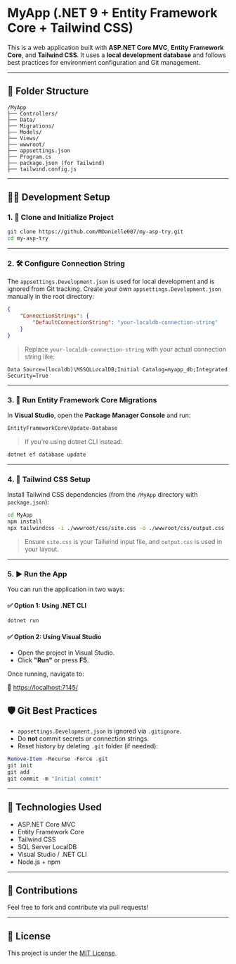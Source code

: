 # MyApp (.NET 9 + Entity Framework Core + Tailwind CSS)

This is a web application built with **ASP.NET Core MVC**, **Entity Framework Core**, and **Tailwind CSS**. It uses a **local development database** and follows best practices for environment configuration and Git management.

---

## 📁 Folder Structure

```
/MyApp
├── Controllers/
├── Data/
├── Migrations/
├── Models/
├── Views/
├── wwwroot/
├── appsettings.json
├── Program.cs
├── package.json (for Tailwind)
├── tailwind.config.js

```

---

## 🧑‍💻 Development Setup

### 1. 🔧 Clone and Initialize Project

```bash
git clone https://github.com/MDanielle007/my-asp-try.git
cd my-asp-try
```

---

### 2. 🛠️ Configure Connection String

The `appsettings.Development.json` is used for local development and is ignored from Git tracking.
Create your own `appsettings.Development.json` manually in the root directory:

```json
{
    "ConnectionStrings": {
        "DefaultConnectionString": "your-localdb-connection-string"
    }
}
```

> Replace `your-localdb-connection-string` with your actual connection string like:

```text
Data Source=(localdb)\MSSQLLocalDB;Initial Catalog=myapp_db;Integrated Security=True
```

---

### 3. 🧬 Run Entity Framework Core Migrations

In **Visual Studio**, open the **Package Manager Console** and run:

```powershell
EntityFrameworkCore\Update-Database
```

> If you’re using dotnet CLI instead:

```bash
dotnet ef database update
```

---

### 4. 🎨 Tailwind CSS Setup

Install Tailwind CSS dependencies (from the `/MyApp` directory with `package.json`):

```bash
cd MyApp
npm install
npx tailwindcss -i ./wwwroot/css/site.css -o ./wwwroot/css/output.css --watch
```

> Ensure `site.css` is your Tailwind input file, and `output.css` is used in your layout.

---

### 5. ▶️ Run the App

You can run the application in two ways:

#### ✅ Option 1: Using .NET CLI

```bash
dotnet run
```

#### ✅ Option 2: Using Visual Studio

-   Open the project in Visual Studio.
-   Click **"Run"** or press **F5**.

Once running, navigate to:

📍 [https://localhost:7145/](https://localhost:7145/)

## 🛡️ Git Best Practices

-   `appsettings.Development.json` is ignored via `.gitignore`.
-   Do **not** commit secrets or connection strings.
-   Reset history by deleting `.git` folder (if needed):

```powershell
Remove-Item -Recurse -Force .git
git init
git add .
git commit -m "Initial commit"
```

---

## 🧩 Technologies Used

-   ASP.NET Core MVC
-   Entity Framework Core
-   Tailwind CSS
-   SQL Server LocalDB
-   Visual Studio / .NET CLI
-   Node.js + npm

---

## 🤝 Contributions

Feel free to fork and contribute via pull requests!

---

## 📄 License

This project is under the [MIT License](LICENSE).
